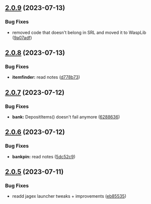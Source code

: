 ## [2.0.9](https://github.com/Torwent/SRL-T/compare/v2.0.8...v2.0.9) (2023-07-13)


### Bug Fixes

* removed code that doesn't belong in SRL and moved it to WaspLib ([9a07adf](https://github.com/Torwent/SRL-T/commit/9a07adfa111e8671c316489090671d11d192ffbc))



## [2.0.8](https://github.com/Torwent/SRL-T/compare/v2.0.7...v2.0.8) (2023-07-13)


### Bug Fixes

* **itemfinder:** read notes ([d778b73](https://github.com/Torwent/SRL-T/commit/d778b73b4b95506b823bcac5354e9b345d36eaf5))



## [2.0.7](https://github.com/Torwent/SRL-T/compare/v2.0.6...v2.0.7) (2023-07-12)


### Bug Fixes

* **bank:** DepositItems() doesn't fail anymore ([6288636](https://github.com/Torwent/SRL-T/commit/62886366d3d748891e745d89725735dbb09f067e))



## [2.0.6](https://github.com/Torwent/SRL-T/compare/v2.0.5...v2.0.6) (2023-07-12)


### Bug Fixes

* **bankpin:** read notes ([5dc52c9](https://github.com/Torwent/SRL-T/commit/5dc52c9106222a9f81462dd5e5da044936d1f225))



## [2.0.5](https://github.com/Torwent/SRL-T/compare/v2.0.4...v2.0.5) (2023-07-11)


### Bug Fixes

* readd jagex launcher tweaks + improvements ([eb85535](https://github.com/Torwent/SRL-T/commit/eb855355d1fd00511198b2587725931a70a0aefd))



